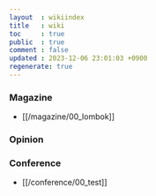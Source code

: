 ```yaml
---
layout  : wikiindex
title   : wiki
toc     : true
public  : true
comment : false
updated : 2023-12-06 23:01:03 +0900
regenerate: true
---
```


### Magazine

* [[/magazine/00_lombok]]

### Opinion

### Conference

* [[/conference/00_test]]
